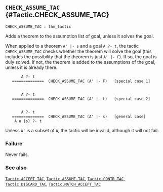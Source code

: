 ## `CHECK_ASSUME_TAC` {#Tactic.CHECK_ASSUME_TAC}


```
CHECK_ASSUME_TAC : thm_tactic
```



Adds a theorem to the assumption list of goal, unless it solves the goal.


When applied to a theorem `A' |- s` and a goal `A ?- t`, the tactic
`CHECK_ASSUME_TAC` checks whether the theorem will solve the goal (this
includes the possibility that the theorem is just `A' |- F`). If so, the goal
is duly solved. If not, the theorem is added to the assumptions of the goal,
unless it is already there.
    
           A ?- t
       ==============  CHECK_ASSUME_TAC (A' |- F)   [special case 1]
    
    
           A ?- t
       ==============  CHECK_ASSUME_TAC (A' |- t)   [special case 2]
    
    
           A ?- t
       ==============  CHECK_ASSUME_TAC (A' |- s)   [general case]
        A u {s} ?- t
    
Unless `A'` is a subset of `A`, the tactic will be invalid, although
it will not fail.

### Failure

Never fails.

### See also

[`Tactic.ACCEPT_TAC`](#Tactic.ACCEPT_TAC), [`Tactic.ASSUME_TAC`](#Tactic.ASSUME_TAC), [`Tactic.CONTR_TAC`](#Tactic.CONTR_TAC), [`Tactic.DISCARD_TAC`](#Tactic.DISCARD_TAC), [`Tactic.MATCH_ACCEPT_TAC`](#Tactic.MATCH_ACCEPT_TAC)

